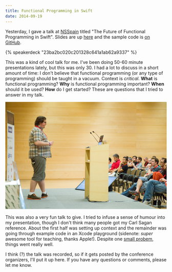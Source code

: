 ```yaml
---
title: Functional Programming in Swift
date: 2014-09-19
---
```


Yesterday, I gave a talk at [NSSpain](http://nsspain.com/2014/) titled "The Future of Functional Programming in Swift". Slides are up [here](https://speakerdeck.com/ashfurrow/the-future-of-functional-programming-on-ios) and the sample code is [on GitHub](https://github.com/AshFurrow/NSSpain2014).

{% speakerdeck "23ba2bc020c201328c641a1ab62a9337" %}

This was a kind of cool talk for me. I've been doing 50-60 minute presentations lately, but this was only 30. I had a lot to discuss in a short amount of time: I don't believe that functional programming (or any type of programming) should be taught in a vacuum. Context is _critical_. **What** is functional programming? **Why** is functional programming important? **When** should it be used? **How** do I get started? These are questions that I tried to answer in my talk.

![](82313B57102E48FEAEF8A9758674BB94.jpg)

This was also a very fun talk to give. I tried to infuse a sense of humour into my presentation, though I don't think many people got my Carl Sagan reference. About the first half was setting up context and the remainder was going through example code in an Xcode playground (sidenote: _super_ awesome tool for teaching, thanks Apple!). Despite one [small probem](https://github.com/AshFurrow/NSSpain2014/issues/2), things went really well.

I think (?) the talk was recorded, so if it gets posted by the conference organizers, I'll put it up here. If you have any questions or comments, please let me know.
